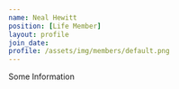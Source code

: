```yaml
---
name: Neal Hewitt
position: [Life Member]
layout: profile
join_date:
profile: /assets/img/members/default.png
---
```

Some Information